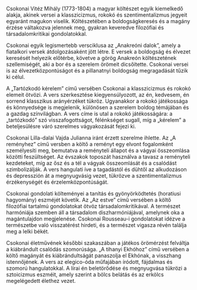 Csokonai Vitéz Mihály (1773-1804) a magyar költészet egyik kiemelkedő alakja, akinek versei a klasszicizmus, rokokó és szentimentalizmus jegyeit egyaránt magukon viselik. Költészetében a boldogságkeresés és a magány érzése váltakozva jelennek meg, gyakran keveredve filozófiai és társadalomkritikai gondolatokkal.

Csokonai egyik legismertebb versciklusa az „Anakreóni dalok”, amely a fiatalkori versek átdolgozásaként jött létre. E versek a boldogság és élvezet keresését helyezik előtérbe, követve a görög Anakreón költészetének szellemiségét, aki a bor és a szerelem örömeit dicsőítette. Csokonai versei is az élvezetközpontúságot és a pillanatnyi boldogság megragadását tűzik ki célul.

A „Tartózkodó kérelem” című versében Csokonai a klasszicizmus és rokokó elemeit ötvözi. A vers szerkesztése kiegyensúlyozott, az én, kedvesem, én sorrend klasszikus arányérzéket tükröz. Ugyanakkor a rokokó játékossága és könnyedsége is megjelenik, különösen a szerelem boldog témájában és a gazdag színvilágban. A vers címe is utal a rokokó játékosságára: a „tartózkodó” szó visszafogottságot, félénkséget sugall, míg a „kérelem” a beteljesülésre váró szerelmes vágyakozását fejezi ki.

Csokonai Lilla-dalai Vajda Julianna iránt érzett szerelme ihlette. Az „A reményhez” című versben a költő a reményt egy elvont fogalomként személyesíti meg, bemutatva a reményteli állapot és a vágyai összeomlása közötti feszültséget. Az évszakok toposzát használva a tavasz a reményteli kezdeteket, míg az ősz és a tél a vágyak összeomlását és a csalódást szimbolizálják. A vers hangulati íve a tagadástól és dühtől az alkudozáson és depresszión át a megnyugvásig vezet, tükrözve a szentimentalizmus érzékenységét és érzelemközpontúságát.

Csokonai gondolati költeményei a tanítás és gyönyörködtetés (horatiusi hagyomány) eszméjét követik. Az „Az estve” című versében a költő filozófiai tartalmú gondolatokat ötvöz társadalomkritikával. A természet harmóniája szemben áll a társadalom diszharmóniájával, amelynek oka a magántulajdon megjelenése. Csokonai Rousseau-i gondolatokat idézve a természetbe való visszatérést hirdeti, és a természet vigasza révén találja meg a lelki békét.

Csokonai életművének későbbi szakaszában a játékos örömérzést felváltja a kiábrándult csalódás szomorúsága. „A tihanyi Ekhóhoz” című versében a költő magányát és kiábrándultságát panaszolja el Ekhónak, a visszhang istennőjének. A vers az elegico-óda műfajában íródott, fájdalmas és szomorú hangulatokkal. A lírai én beletörődése és megnyugvása tükrözi a sztoicizmus eszméit, amely szerint a bölcs belátás és az erkölcs megelégedett élethez vezet.